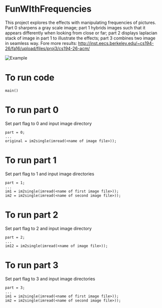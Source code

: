 # FunWIthFrequencies

This project explores the effects with manipulating frequencies of pictures. Part 0 sharpens a gray scale image; part 1 hybrids images such that it appears differently when looking from close or far; part 2 displays laplacian stack of image in part 1 to illustrate the effects; part 3 combines two image in seamless way. Fore more results: http://inst.eecs.berkeley.edu/~cs194-26/fa16/upload/files/proj3/cs194-26-acm/

![Example](http://i.imgur.com/K8TiO6k.jpg)

# To run code
```
main()
```

# To run part 0
Set part flag to 0 and input image directory
```
part = 0;
...
original = im2single(imread(<name of image file>));
```

# To run part 1
Set part flag to 1 and input image directories
```
part = 1;
...
im1 = im2single(imread(<name of first image file>));
im2 = im2single(imread(<name of second image file>));
```

# To run part 2
Set part flag to 2 and input image directory
```
part = 2;
...
im12 = im2single(imread(<name of image file>));
```

# To run part 3
Set part flag to 3 and input image directories
```
part = 3;
...
im1 = im2single(imread(<name of first image file>));
im2 = im2single(imread(<name of second image file>));
```